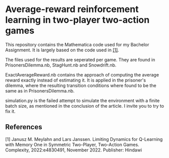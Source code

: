 # Average-reward reinforcement learning in two-player two-action games

This repository contains the Mathematica code used for my Bachelor Assignment. It is largely based on the code used in [[1]](#1).

The files used for the results are seperated per game. They are found in PrisonersDilemma.nb, StagHunt.nb and Snowdrift.nb.

ExactAverageReward.nb contains the approach of computing the average reward exactly instead of estimating it. It is applied in the prisoner's dilemma, where the resulting transition conditions where found to be the same as in PrisonersDilemma.nb.

simulation.py is the failed attempt to simulate the environment with a finite batch size, as mentioned in the conclusion of the article. I invite you to try to fix it. 


## References
<a id="1">[1]</a> 
Janusz M. Meylahn and Lars Janssen.
Limiting Dynamics for Q-Learning with Memory One in Symmetric Two-Player, Two-Action Games.
Complexity, 2022:e4830491, November 2022. Publisher: Hindawi
